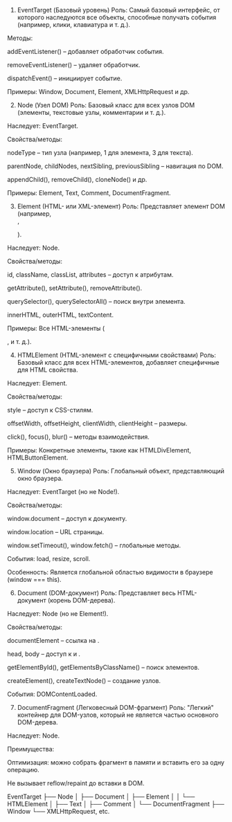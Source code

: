 1. EventTarget (Базовый уровень)
Роль: Самый базовый интерфейс, от которого наследуются все объекты, способные получать события (например, клики, клавиатура и т. д.).

Методы:

addEventListener() – добавляет обработчик события.

removeEventListener() – удаляет обработчик.

dispatchEvent() – инициирует событие.

Примеры: Window, Document, Element, XMLHttpRequest и др.

2. Node (Узел DOM)
Роль: Базовый класс для всех узлов DOM (элементы, текстовые узлы, комментарии и т. д.).

Наследует: EventTarget.

Свойства/методы:

nodeType – тип узла (например, 1 для элемента, 3 для текста).

parentNode, childNodes, nextSibling, previousSibling – навигация по DOM.

appendChild(), removeChild(), cloneNode() и др.

Примеры: Element, Text, Comment, DocumentFragment.

3. Element (HTML- или XML-элемент)
Роль: Представляет элемент DOM (например, <div>, <p>).

Наследует: Node.

Свойства/методы:

id, className, classList, attributes – доступ к атрибутам.

getAttribute(), setAttribute(), removeAttribute().

querySelector(), querySelectorAll() – поиск внутри элемента.

innerHTML, outerHTML, textContent.

Примеры: Все HTML-элементы (<div>, <span> и т. д.).

4. HTMLElement (HTML-элемент с специфичными свойствами)
Роль: Базовый класс для всех HTML-элементов, добавляет специфичные для HTML свойства.

Наследует: Element.

Свойства/методы:

style – доступ к CSS-стилям.

offsetWidth, offsetHeight, clientWidth, clientHeight – размеры.

click(), focus(), blur() – методы взаимодействия.

Примеры: Конкретные элементы, такие как HTMLDivElement, HTMLButtonElement.

5. Window (Окно браузера)
Роль: Глобальный объект, представляющий окно браузера.

Наследует: EventTarget (но не Node!).

Свойства/методы:

window.document – доступ к документу.

window.location – URL страницы.

window.setTimeout(), window.fetch() – глобальные методы.

События: load, resize, scroll.

Особенность: Является глобальной областью видимости в браузере (window === this).

6. Document (DOM-документ)
Роль: Представляет весь HTML-документ (корень DOM-дерева).

Наследует: Node (но не Element!).

Свойства/методы:

documentElement – ссылка на <html>.

head, body – доступ к <head> и <body>.

getElementById(), getElementsByClassName() – поиск элементов.

createElement(), createTextNode() – создание узлов.

События: DOMContentLoaded.

7. DocumentFragment (Легковесный DOM-фрагмент)
Роль: "Легкий" контейнер для DOM-узлов, который не является частью основного DOM-дерева.

Наследует: Node.

Преимущества:

Оптимизация: можно собрать фрагмент в памяти и вставить его за одну операцию.

Не вызывает reflow/repaint до вставки в DOM.

EventTarget
  ├── Node
  │    ├── Document
  │    ├── Element
  │    │    └── HTMLElement
  │    ├── Text
  │    ├── Comment
  │    └── DocumentFragment
  ├── Window
  └── XMLHttpRequest, etc.